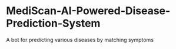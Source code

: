 # MediScan-AI-Powered-Disease-Prediction-System
A bot for predicting various diseases by matching symptoms
